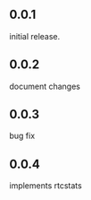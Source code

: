 ## 0.0.1

initial release.

## 0.0.2

document changes

## 0.0.3

bug fix

## 0.0.4

implements rtcstats